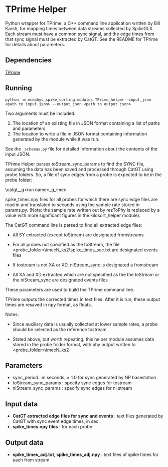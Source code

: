 TPrime Helper
==============
Python wrapper for TPrime, a C++ command line application written by Bill Karsh, for mapping times between data streams collected by SpikeGLX. Each stream must have a common sync signal, and the edge times from that sync signal must be extracted by CatGT. See the README for TPrime for details about parameters.

Dependencies
------------
[TPrime](https://billkarsh.github.io/SpikeGLX/)

Running
-------
```
python -m ecephys_spike_sorting.modules.TPrime_helper--input_json <path to input json> --output_json <path to output json>
```
Two arguments must be included:
1. The location of an existing file in JSON format containing a list of paths and parameters.
2. The location to write a file in JSON format containing information generated by the module while it was run.

See the `_schemas.py` file for detailed information about the contents of the input JSON.

TPrime Helper parses toStream_sync_params to find the SYNC file, assuming the data has been saved and processed through CatGT using probe folders. So, a file of sync edges from a probe is expected to be in the probe folder:

\catgt_<run name>_g<gate>\<run name>_g<gate>_imec<probe index>

spike_times.npy files for all probes for which there are sync edge files are read in and translated to seconds using the sample rate stored in params.py. (Note: the sample rate written out by rezToPhy is replaced by a value with more significant figures in the kilosort_helper module).

The CatGT command line is parsed to find all extracted edge files:

- All SY extracted (except toStream) are designated fromstreams

- For all probes not specified as the toStream, the file <probe_folder>\imecN_ks2\spike_times_sec.txt are designated events files

- If tostream is not XA or XD, niStream_sync is designated a fromstream

- All XA and XD extracted which are not specified as the the toStream or the niStream_sync are designated events files

These parameters are used to build the TPrime command line.

TPrime outputs the corrected times in text files. After it is run, these output times are resaved in npy format, as floats.

Notes:
- Since auxiliary data is usually collected at lower sample rates, a probe should be selected as the reference tostream

- Stated above, but worth repeating: this helper module assumes data stored in the probe folder format, with phy output written to <probe_folder>\imecN_ks2

Parameters
----------
- sync_period : in seconds, = 1.0 for sync generated by NP basestation
- toStream_sync_params : specify sync edges for tostream
- niStream_sync_params : specify sync edges for ni stream 

Input data
----------
- **CatGT extracted edge files for sync and events** : text files generated by CatGT with sync event edge times, in sec.
- **spike_times.npy files** : for each probe

Output data
-----------
- **spike_times_adj.txt, spike_times_adj.npy** : text files of spike times for each from stream